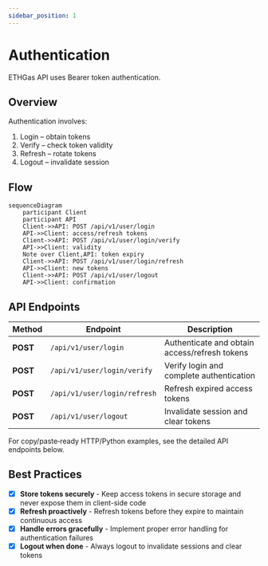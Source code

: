```yaml
---
sidebar_position: 1
---
```


# Authentication

ETHGas API uses Bearer token authentication.

## Overview

Authentication involves:

1. Login – obtain tokens
2. Verify – check token validity
3. Refresh – rotate tokens
4. Logout – invalidate session

## Flow

```mermaid
sequenceDiagram
    participant Client
    participant API
    Client->>API: POST /api/v1/user/login
    API->>Client: access/refresh tokens
    Client->>API: POST /api/v1/user/login/verify
    API->>Client: validity
    Note over Client,API: token expiry
    Client->>API: POST /api/v1/user/login/refresh
    API->>Client: new tokens
    Client->>API: POST /api/v1/user/logout
    API->>Client: confirmation
```

## API Endpoints

| Method | Endpoint | Description |
|--------|----------|-------------|
| **POST** | `/api/v1/user/login` | Authenticate and obtain access/refresh tokens |
| **POST** | `/api/v1/user/login/verify` | Verify login and complete authentication |
| **POST** | `/api/v1/user/login/refresh` | Refresh expired access tokens |
| **POST** | `/api/v1/user/logout` | Invalidate session and clear tokens |

For copy/paste‑ready HTTP/Python examples, see the detailed API endpoints below.

## Best Practices

- [x] **Store tokens securely** - Keep access tokens in secure storage and never expose them in client-side code
- [x] **Refresh proactively** - Refresh tokens before they expire to maintain continuous access
- [x] **Handle errors gracefully** - Implement proper error handling for authentication failures
- [x] **Logout when done** - Always logout to invalidate sessions and clear tokens 